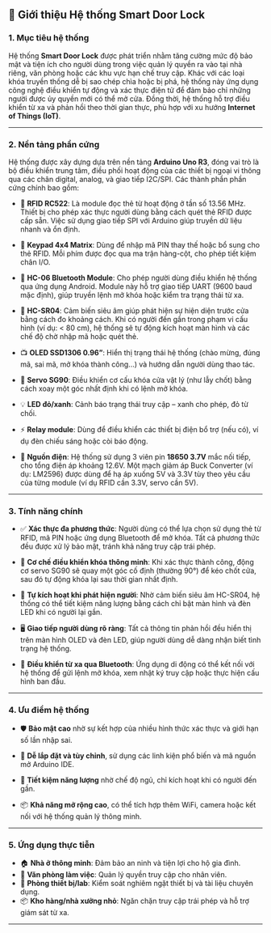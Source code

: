 ## 🔐 **Giới thiệu Hệ thống Smart Door Lock**

### 1. Mục tiêu hệ thống

Hệ thống **Smart Door Lock** được phát triển nhằm tăng cường mức độ bảo mật và tiện ích cho người dùng trong việc quản lý quyền ra vào tại nhà riêng, văn phòng hoặc các khu vực hạn chế truy cập. Khác với các loại khóa truyền thống dễ bị sao chép chìa hoặc bị phá, hệ thống này ứng dụng công nghệ điều khiển tự động và xác thực điện tử để đảm bảo chỉ những người được ủy quyền mới có thể mở cửa. Đồng thời, hệ thống hỗ trợ điều khiển từ xa và phản hồi theo thời gian thực, phù hợp với xu hướng **Internet of Things (IoT)**.

---

### 2. Nền tảng phần cứng

Hệ thống được xây dựng dựa trên nền tảng **Arduino Uno R3**, đóng vai trò là bộ điều khiển trung tâm, điều phối hoạt động của các thiết bị ngoại vi thông qua các chân digital, analog, và giao tiếp I2C/SPI. Các thành phần phần cứng chính bao gồm:

* 📶 **RFID RC522**: Là module đọc thẻ từ hoạt động ở tần số 13.56 MHz. Thiết bị cho phép xác thực người dùng bằng cách quét thẻ RFID được cấp sẵn. Việc sử dụng giao tiếp SPI với Arduino giúp truyền dữ liệu nhanh và ổn định.

* 🔢 **Keypad 4x4 Matrix**: Dùng để nhập mã PIN thay thế hoặc bổ sung cho thẻ RFID. Mỗi phím được đọc qua ma trận hàng-cột, cho phép tiết kiệm chân I/O.

* 📲 **HC-06 Bluetooth Module**: Cho phép người dùng điều khiển hệ thống qua ứng dụng Android. Module này hỗ trợ giao tiếp UART (9600 baud mặc định), giúp truyền lệnh mở khóa hoặc kiểm tra trạng thái từ xa.

* 🧠 **HC-SR04**: Cảm biến siêu âm giúp phát hiện sự hiện diện trước cửa bằng cách đo khoảng cách. Khi có người đến gần trong phạm vi cấu hình (ví dụ: < 80 cm), hệ thống sẽ tự động kích hoạt màn hình và các chế độ chờ nhập mã hoặc quét thẻ.

* 📺 **OLED SSD1306 0.96”**: Hiển thị trạng thái hệ thống (chào mừng, đúng mã, sai mã, mở khóa thành công...) và hướng dẫn người dùng thao tác.

* 🔧 **Servo SG90**: Điều khiển cơ cấu khóa cửa vật lý (như lẫy chốt) bằng cách xoay một góc nhất định khi có lệnh mở khóa.

* 💡 **LED đỏ/xanh**: Cảnh báo trạng thái truy cập – xanh cho phép, đỏ từ chối.

* ⚡ **Relay module**: Dùng để điều khiển các thiết bị điện bổ trợ (nếu có), ví dụ đèn chiếu sáng hoặc còi báo động.

* 🔋 **Nguồn điện**: Hệ thống sử dụng 3 viên pin **18650 3.7V** mắc nối tiếp, cho tổng điện áp khoảng 12.6V. Một mạch giảm áp Buck Converter (ví dụ: LM2596) được dùng để hạ áp xuống 5V và 3.3V tùy theo yêu cầu của từng module (ví dụ RFID cần 3.3V, servo cần 5V).

---

### 3. Tính năng chính

* ✅ **Xác thực đa phương thức**: Người dùng có thể lựa chọn sử dụng thẻ từ RFID, mã PIN hoặc ứng dụng Bluetooth để mở khóa. Tất cả phương thức đều được xử lý bảo mật, tránh khả năng truy cập trái phép.

* 🔐 **Cơ chế điều khiển khóa thông minh**: Khi xác thực thành công, động cơ servo SG90 sẽ quay một góc cố định (thường 90°) để kéo chốt cửa, sau đó tự động khóa lại sau thời gian nhất định.

* 🧠 **Tự kích hoạt khi phát hiện người**: Nhờ cảm biến siêu âm HC-SR04, hệ thống có thể tiết kiệm năng lượng bằng cách chỉ bật màn hình và đèn LED khi có người lại gần.

* 🖥️ **Giao tiếp người dùng rõ ràng**: Tất cả thông tin phản hồi đều hiển thị trên màn hình OLED và đèn LED, giúp người dùng dễ dàng nhận biết tình trạng hệ thống.

* 📲 **Điều khiển từ xa qua Bluetooth**: Ứng dụng di động có thể kết nối với hệ thống để gửi lệnh mở khóa, xem nhật ký truy cập hoặc thực hiện cấu hình ban đầu.

---

### 4. Ưu điểm hệ thống

* 🛡️ **Bảo mật cao** nhờ sự kết hợp của nhiều hình thức xác thực và giới hạn số lần nhập sai.

* 🔧 **Dễ lắp đặt và tùy chỉnh**, sử dụng các linh kiện phổ biến và mã nguồn mở Arduino IDE.

* 🔋 **Tiết kiệm năng lượng** nhờ chế độ ngủ, chỉ kích hoạt khi có người đến gần.

* 📦 **Khả năng mở rộng cao**, có thể tích hợp thêm WiFi, camera hoặc kết nối với hệ thống quản lý thông minh.

---

### 5. Ứng dụng thực tiễn

* 🏠 **Nhà ở thông minh**: Đảm bảo an ninh và tiện lợi cho hộ gia đình.
* 🏢 **Văn phòng làm việc**: Quản lý quyền truy cập cho nhân viên.
* 🧪 **Phòng thiết bị/lab**: Kiểm soát nghiêm ngặt thiết bị và tài liệu chuyên dụng.
* 📦 **Kho hàng/nhà xưởng nhỏ**: Ngăn chặn truy cập trái phép và hỗ trợ giám sát từ xa.

---
